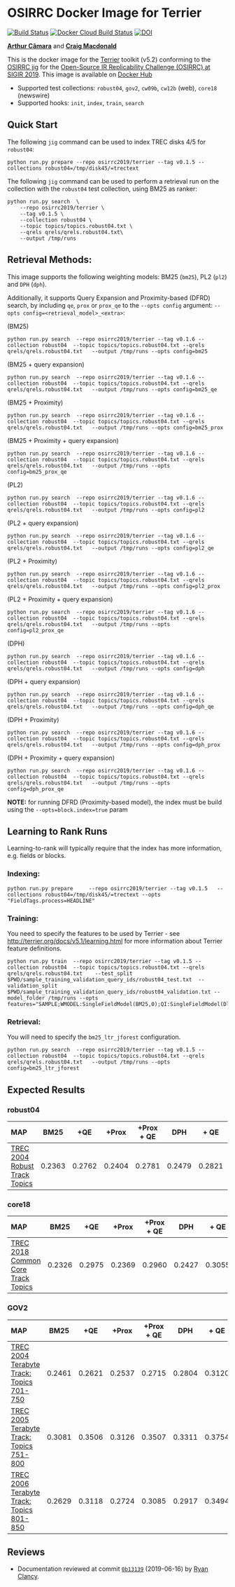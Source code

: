 # OSIRRC Docker Image for Terrier

[![Build Status](https://travis-ci.com/osirrc/terrier-docker.svg?branch=master)](https://travis-ci.com/osirrc/terrier-docker)
[![Docker Cloud Build Status](https://img.shields.io/docker/cloud/build/osirrc2019/terrier.svg)](https://hub.docker.com/r/osirrc2019/terrier)
[![DOI](https://zenodo.org/badge/DOI/10.5281/zenodo.3245210.svg)](https://doi.org/10.5281/zenodo.3245210)

[**Arthur Câmara**](https://github.com/ArthurCamara) and [**Craig Macdonald**](https://github.com/cmacdonald)

This is the docker image for the [Terrier](http://terrier.org/) toolkit (v5.2) conforming to the [OSIRRC jig](https://github.com/osirrc/jig/) for the [Open-Source IR Replicability Challenge (OSIRRC) at SIGIR 2019](https://osirrc.github.io/osirrc2019/).
This image is available on [Docker Hub](https://hub.docker.com/r/osirrc2019/terrier)

+ Supported test collections: `robust04`, `gov2`, `cw09b`, `cw12b` (web), `core18` (newswire)
+ Supported hooks: `init`, `index`, `train`, `search`

## Quick Start

The following `jig` command can be used to index TREC disks 4/5 for `robust04`:

```
python run.py prepare --repo osirrc2019/terrier --tag v0.1.5 --collections robust04=/tmp/disk45/=trectext
```

The following `jig` command can be used to perform a retrieval run on the collection with the `robust04` test collection, using BM25 as ranker:

```
python run.py search  \
	--repo osirrc2019/terrier \
	--tag v0.1.5 \
	--collection robust04 \
	--topic topics/topics.robust04.txt \
	--qrels qrels/qrels.robust04.txt\
	--output /tmp/runs
```


## Retrieval Methods:

This image supports the following weighting models: BM25 (`bm25`), PL2 (`pl2`) and `DPH` (`dph`). 

Additionally, it supports Query Expansion and Proximity-based (DFRD) search, by including `qe`, `prox` or `prox_qe` to the `--opts config` argument: `--opts config=<retrieval_model>_<extra>`:

(BM25)

	python run.py search  --repo osirrc2019/terrier --tag v0.1.6 --collection robust04  --topic topics/topics.robust04.txt --qrels qrels/qrels.robust04.txt   --output /tmp/runs --opts config=bm25

(BM25 + query expansion)

	python run.py search  --repo osirrc2019/terrier --tag v0.1.6 --collection robust04  --topic topics/topics.robust04.txt --qrels qrels/qrels.robust04.txt   --output /tmp/runs --opts config=bm25_qe

(BM25 + Proximity)

	python run.py search  --repo osirrc2019/terrier --tag v0.1.6 --collection robust04  --topic topics/topics.robust04.txt --qrels qrels/qrels.robust04.txt   --output /tmp/runs --opts config=bm25_prox

(BM25 + Proximity + query expansion)

	python run.py search  --repo osirrc2019/terrier --tag v0.1.6 --collection robust04  --topic topics/topics.robust04.txt --qrels qrels/qrels.robust04.txt   --output /tmp/runs --opts config=bm25_prox_qe

(PL2)

	python run.py search  --repo osirrc2019/terrier --tag v0.1.6 --collection robust04  --topic topics/topics.robust04.txt --qrels qrels/qrels.robust04.txt   --output /tmp/runs --opts config=pl2

(PL2 + query expansion)

	python run.py search  --repo osirrc2019/terrier --tag v0.1.6 --collection robust04  --topic topics/topics.robust04.txt --qrels qrels/qrels.robust04.txt   --output /tmp/runs --opts config=pl2_qe

(PL2 + Proximity)

	python run.py search  --repo osirrc2019/terrier --tag v0.1.6 --collection robust04  --topic topics/topics.robust04.txt --qrels qrels/qrels.robust04.txt   --output /tmp/runs --opts config=pl2_prox

(PL2 + Proximity + query expansion)

	python run.py search  --repo osirrc2019/terrier --tag v0.1.6 --collection robust04  --topic topics/topics.robust04.txt --qrels qrels/qrels.robust04.txt   --output /tmp/runs --opts config=pl2_prox_qe


(DPH)

	python run.py search  --repo osirrc2019/terrier --tag v0.1.6 --collection robust04  --topic topics/topics.robust04.txt --qrels qrels/qrels.robust04.txt   --output /tmp/runs --opts config=dph
	
(DPH + query expansion)

	python run.py search  --repo osirrc2019/terrier --tag v0.1.6 --collection robust04  --topic topics/topics.robust04.txt --qrels qrels/qrels.robust04.txt   --output /tmp/runs --opts config=dph_qe

(DPH + Proximity)

	python run.py search  --repo osirrc2019/terrier --tag v0.1.6 --collection robust04  --topic topics/topics.robust04.txt --qrels qrels/qrels.robust04.txt   --output /tmp/runs --opts config=dph_prox
	
(DPH + Proximity + query expansion)

	python run.py search  --repo osirrc2019/terrier --tag v0.1.6 --collection robust04  --topic topics/topics.robust04.txt --qrels qrels/qrels.robust04.txt   --output /tmp/runs --opts config=dph_prox_qe

**NOTE:** for running DFRD (Proximity-based model), the index must be build using the `--opts=block.index=true` param


## Learning to Rank Runs

Learning-to-rank will typically require that the index has more information, e.g. fields or blocks.

### Indexing:

	python run.py prepare     --repo osirrc2019/terrier --tag v0.1.5   --collections robust04=/tmp/disk45/=trectext --opts "FieldTags.process=HEADLINE"

### Training:

You need to specify the features to be used by Terrier - see http://terrier.org/docs/v5.1/learning.html for more information about Terrier feature definitions.

	python run.py train  --repo osirrc2019/terrier --tag v0.1.5 --collection robust04  --topic topics/topics.robust04.txt --qrels qrels/qrels.robust04.txt    --test_split $PWD/sample_training_validation_query_ids/robust04_test.txt  --validation_split $PWD/sample_training_validation_query_ids/robust04_validation.txt --model_folder /tmp/runs --opts features="SAMPLE;WMODEL:SingleFieldModel(BM25,0);QI:SingleFieldModel(Dl,0)"

### Retrieval:

You will need to specify the `bm25_ltr_jforest` configuration.

	python run.py search  --repo osirrc2019/terrier --tag v0.1.5 --collection robust04  --topic topics/topics.robust04.txt --qrels qrels/qrels.robust04.txt   --output /tmp/runs --opts config=bm25_ltr_jforest

## Expected Results

### robust04

MAP                                     | BM25      | +QE       | +Prox     | +Prox + QE| DPH | + QE | +Prox | +Prox +QE |  PL2       | +QE       |
:---------------------------------------|-----------|-----------|-----------|-----------|-----------|-----------|-----------|-----------|-----------|-----------|
[TREC 2004 Robust Track Topics](http://trec.nist.gov/data/robust/04.testset.gz)| 0.2363 |  0.2762 | 0.2404 | 0.2781  |0.2479|0.2821| 0.2501| 0.2869| 0.2241 | 0.2538

### core18

MAP                                     | BM25      | +QE   | +Prox     | +Prox + QE| DPH | + QE | +Prox | +Prox +QE | PL2   | +QE   
:---------------------------------------|-----------|-----------|-----------|-----------|-----------|-----------|-----------|-----------|-----------|-----------|
[TREC 2018 Common Core Track Topics](https://trec.nist.gov/data/core/topics2018.txt) |0.2326|0.2975|0.2369|0.2960|0.2427|0.3055|0.2428|0.3035 |0.2225| 0.2728

### GOV2

MAP                                     | BM25      | +QE   | +Prox     | +Prox + QE| DPH | + QE | +Prox | +Prox +QE | PL2   | +QE   
:---------------------------------------|-----------|-----------|-----------|-----------|-----------|-----------|-----------|-----------|-----------|-----------|
[TREC 2004 Terabyte Track: Topics 701-750](http://trec.nist.gov/data/terabyte04.html) |0.2461|0.2621|0.2537|0.2715|0.2804|0.3120|0.2834|0.3064|0.2334|0.2478
[TREC 2005 Terabyte Track: Topics 751-800](http://trec.nist.gov/data/terabyte05.html) |0.3081|0.3506|0.3126| 0.3507|0.3311|0.3754|0.3255|0.3095|0.2884|0.3160
[TREC 2006 Terabyte Track: Topics 801-850](http://trec.nist.gov/data/terabyte06.html) |0.2629|0.3118|0.2724|0.3085|0.2917|0.3494|0.2904|0.3288|0.2363|0.2739


## Reviews
+ Documentation reviewed at commit [`0b13139`](https://github.com/osirrc/terrier-docker/commit/c09730fab75e9c4ff892cb9dc5d6b7a500b13139) (2019-06-16) by [Ryan Clancy](https://github.com/r-clancy/).
